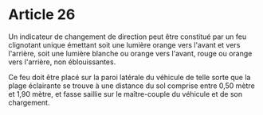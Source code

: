 # Article 26

Un indicateur de changement de direction peut être constitué par un feu clignotant unique émettant soit une lumière orange vers l'avant et vers l'arrière, soit une lumière blanche ou orange vers l'avant, rouge ou orange vers l'arrière, non éblouissantes.

Ce feu doit être placé sur la paroi latérale du véhicule de telle sorte que la plage éclairante se trouve à une distance du sol comprise entre 0,50 mètre et 1,90 mètre, et fasse saillie sur le maître-couple du véhicule et de son chargement.
